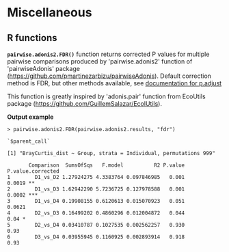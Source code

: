 # Miscellaneous

## R functions

**`pairwise.adonis2.FDR()`** function returns corrected P values for multiple pairwise comparisons produced by 'pairwise.adonis2' function of 'pairwiseAdonis' package (https://github.com/pmartinezarbizu/pairwiseAdonis). Default correction method is FDR, but other methods available, see [documentation for p.adjust](https://www.rdocumentation.org/packages/stats/versions/3.6.2/topics/p.adjust)

This function is greatly inspired by 'adonis.pair' function from EcoUtils package (https://github.com/GuillemSalazar/EcolUtils).

**Output example**

```
> pairwise.adonis2.FDR(pairwise.adonis2.results, "fdr")

`$parent_call`

[1] "BrayCurtis_dist ~ Group, strata = Individual, permutations 999"

       Comparison  SumsOfSqs   F.model          R2 P.value P.value.corrected
1        D1_vs_D2 1.27924275 4.3383764 0.097846985   0.001         0.0019 **
2        D1_vs_D3 1.62942290 5.7236725 0.127978588   0.001        0.0002 ***
3        D1_vs_D4 0.19908155 0.6120613 0.015070923   0.051            0.0621
4        D2_vs_D3 0.16499202 0.4860296 0.012004872   0.044            0.04 *
5        D2_vs_D4 0.03410787 0.1027535 0.002562257   0.930              0.93
6        D3_vs_D4 0.03955945 0.1160925 0.002893914   0.918              0.93

```
